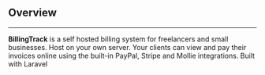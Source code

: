 ## Overview
---

**BillingTrack** is a self hosted billing system for freelancers and small businesses.
Host on your own server.
Your clients can view and pay their invoices online using the built-in PayPal, Stripe and Mollie integrations.
Built with Laravel

